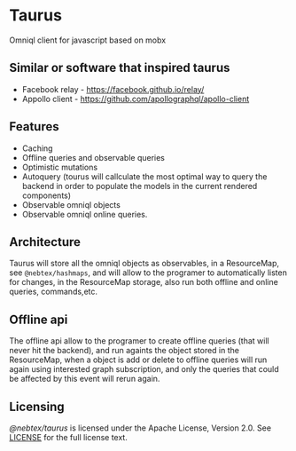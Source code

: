 # Taurus

Omniql client for javascript based on mobx

## Similar or software that inspired taurus

* Facebook relay - https://facebook.github.io/relay/
* Appollo client - https://github.com/apollographql/apollo-client

## Features

* Caching 
* Offline queries and observable queries
* Optimistic mutations
* Autoquery (tourus will callculate the most optimal way to query the backend in order to populate the models in the current rendered components) 
* Observable omniql objects
* Observable omniql online queries. 

## Architecture

Taurus will store all the omniql objects as observables, in a ResourceMap, see `@nebtex/hashmaps`, and will allow to the programer to automatically listen for changes, in the ResourceMap storage, also run both offline and online queries, commands,etc. 


## Offline api

The offline api allow to the programer to create offline queries (that will never hit the backend), and run againts the object stored in the ResourceMap, when a object is add or delete to offline queries will run again using interested graph subscription, and only the queries that could be affected by this event will rerun again. 

## Licensing

*@nebtex/taurus* is licensed under the Apache License, Version 2.0. See [LICENSE](LICENSE) for the full license text.
